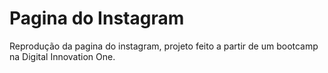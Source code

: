 # Pagina do Instagram

Reprodução da pagina do instagram, projeto feito a partir de um bootcamp na Digital Innovation One.